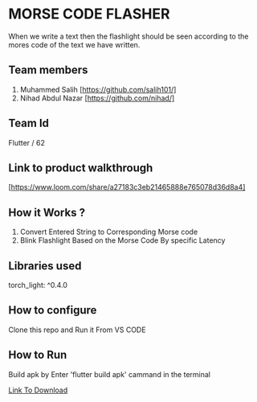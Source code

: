 # MORSE CODE FLASHER

When we write a text then the flashlight should be seen according to the mores code of the text we have written.

## Team members
1. Muhammed Salih [https://github.com/salih101/]
2. Nihad Abdul Nazar [https://github.com/nihad/]

## Team Id
Flutter / 62

## Link to product walkthrough
[https://www.loom.com/share/a27183c3eb21465888e765078d36d8a4]

## How it Works ?
1. Convert Entered String to Corresponding Morse code
2. Blink Flashlight Based on the Morse Code By specific Latency

## Libraries used
torch_light: ^0.4.0

## How to configure
Clone this repo and Run it From VS CODE

## How to Run
Build apk by Enter 'flutter build apk' cammand in the terminal

[Link To Download](https://www.google.com/drive/)
